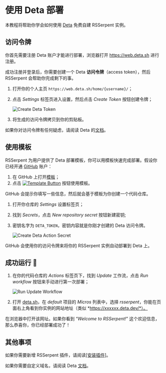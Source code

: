 # 使用 Deta 部署

本教程将帮助你学会如何使用 [Deta](https://www.deta.sh/) 免费自建 RSSerpent 实例。

## 访问令牌

你首先需要注册 Deta 账户才能进行部署，浏览器打开 <https://web.deta.sh> 进行注册。

成功注册并登录后，你需要创建一个 Deta **访问令牌**（access token），然后 RSSerpent 会帮助你完成剩下的事。

1. 打开你的个人主页 `https://web.deta.sh/home/{username}/`；

2. 点击 *Settings* 标签页进入设置，然后点击 *Create Token* 按钮创建令牌；

    ![Create Deta Token](https://cdn.jsdelivr.net/gh/rsserpent/asset@latest/create-deta-token.png)

3. 将生成的访问令牌拷贝到你的剪贴板。

如果你对访问令牌有任何疑虑，请阅读 Deta 的[文档](https://docs.deta.sh/docs/cli/auth)。

## 使用模板

RSSerpent 为用户提供了 Deta 部署模板，你可以用模板快速完成部署。假设你已经开通 [GitHub](https://github.com/) 账户：

1. 在 GitHub 上打开[模板](https://github.com/RSSerpent-Rev/RSSerpent-deploy-deta)；
2. 点击 [![Template Button](https://cdn.jsdelivr.net/gh/rsserpent/asset@latest/template-button.png)](https://github.com/RSSerpent-Rev/RSSerpent-deploy-deta/generate) 按钮使用模板。

GitHub 会提示你填写一些信息，然后就会基于模板为你创建一个代码仓库。

1. 打开你仓库的 *Settings* 设置标签页；
2. 找到 *Secrets*，点击 *New repository secret* 按钮新建密钥;
3. 密钥名字为 `DETA_TOKEN`，密钥内容就是你刚才创建的 Deta 访问令牌。

    ![Create Deta Action Secret](https://cdn.jsdelivr.net/gh/rsserpent/asset@latest/create-action-secret.png)

GitHub 会使用你的访问令牌来将你的 RSSerpent 实例自动部署到 Deta 上。

## 成功运行 🎉

1. 在你的代码仓库的 *Actions* 标签页下，找到 *Update* 工作流，点击 *Run workflow* 按钮来手动进行第一次部署；

    ![Run Update Workflow](https://cdn.jsdelivr.net/gh/rsserpent/asset@latest/run-update-workflow.png)

2. 打开 [deta.sh](https://www.deta.sh/)，在 *default* 项目的 *Micros* 列表中，选择 *rsserpent*，你能在页面右上角看到你实例的网站地址（类似 *https://xxxxxx.deta.dev/*）。

在浏览器中打开该网址。如果你看到 “*Welcome to RSSerpent!*” 这个欢迎信息，那么恭喜你，你已经部署成功了！

## 其他事项

如果你需要新增 RSSerpent 插件，请阅读[[安装插件]](plugin.md)。

如果你需要自定义域名，请阅读 Deta [文档](https://docs.deta.sh/docs/micros/custom_domains)。
